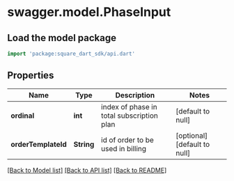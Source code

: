 # swagger.model.PhaseInput

## Load the model package
```dart
import 'package:square_dart_sdk/api.dart'
```

## Properties
Name | Type | Description | Notes
------------ | ------------- | ------------- | -------------
**ordinal** | **int** | index of phase in total subscription plan | [default to null]
**orderTemplateId** | **String** | id of order to be used in billing | [optional] [default to null]

[[Back to Model list]](../README.md#documentation-for-models) [[Back to API list]](../README.md#documentation-for-api-endpoints) [[Back to README]](../README.md)

